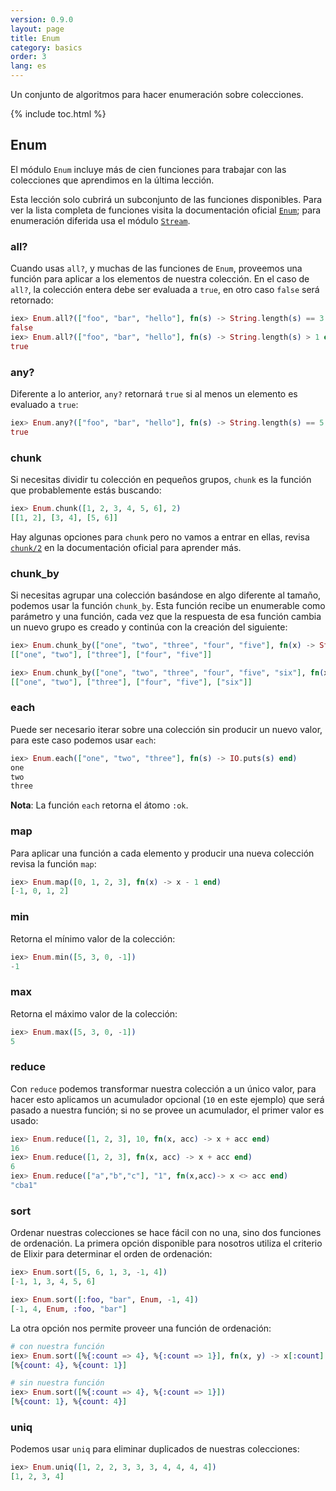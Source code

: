 ```yaml
---
version: 0.9.0
layout: page
title: Enum
category: basics
order: 3
lang: es
---
```


Un conjunto de algoritmos para hacer enumeración sobre colecciones.

{% include toc.html %}

## Enum

El módulo `Enum` incluye más de cien funciones para trabajar con las colecciones que aprendimos en la última lección.

Esta lección solo cubrirá un subconjunto de las funciones disponibles. Para ver la lista completa de funciones visita la documentación oficial [`Enum`](http://elixir-lang.org/docs/stable/elixir/Enum.html); para enumeración diferida usa el módulo [`Stream`](http://elixir-lang.org/docs/stable/elixir/Stream.html).


### all?

Cuando usas `all?`, y muchas de las funciones de `Enum`, proveemos una función para aplicar a los elementos de nuestra colección. En el caso de `all?`, la colección entera debe ser evaluada a `true`, en otro caso `false` será retornado:

```elixir
iex> Enum.all?(["foo", "bar", "hello"], fn(s) -> String.length(s) == 3 end)
false
iex> Enum.all?(["foo", "bar", "hello"], fn(s) -> String.length(s) > 1 end)
true
```

### any?

Diferente a lo anterior, `any?` retornará `true` si al menos un elemento es evaluado a `true`:

```elixir
iex> Enum.any?(["foo", "bar", "hello"], fn(s) -> String.length(s) == 5 end)
true
```

### chunk

Si necesitas dividir tu colección en pequeños grupos, `chunk` es la función que probablemente estás buscando:

```elixir
iex> Enum.chunk([1, 2, 3, 4, 5, 6], 2)
[[1, 2], [3, 4], [5, 6]]
```

Hay algunas opciones para `chunk` pero no vamos a entrar en ellas, revisa [`chunk/2`](http://elixir-lang.org/docs/stable/elixir/Enum.html#chunk/2) en la documentación oficial para aprender más.

### chunk_by

Si necesitas agrupar una colección basándose en algo diferente al tamaño, podemos usar la función `chunk_by`. Esta función recibe un enumerable como parámetro y una función, cada vez que la respuesta de esa función cambia un nuevo grupo es creado y continúa con la creación del siguiente:

```elixir
iex> Enum.chunk_by(["one", "two", "three", "four", "five"], fn(x) -> String.length(x) end)
[["one", "two"], ["three"], ["four", "five"]]

iex> Enum.chunk_by(["one", "two", "three", "four", "five", "six"], fn(x) -> String.length(x) end)
[["one", "two"], ["three"], ["four", "five"], ["six"]]

```

### each

Puede ser necesario iterar sobre una colección sin producir un nuevo valor, para este caso podemos usar `each`:

```elixir
iex> Enum.each(["one", "two", "three"], fn(s) -> IO.puts(s) end)
one
two
three
```

__Nota__: La función `each` retorna el átomo `:ok`.

### map

Para aplicar una función a cada elemento y producir una nueva colección revisa la función `map`:

```elixir
iex> Enum.map([0, 1, 2, 3], fn(x) -> x - 1 end)
[-1, 0, 1, 2]
```

### min

Retorna el mínimo valor de la colección:

```elixir
iex> Enum.min([5, 3, 0, -1])
-1
```

### max

Retorna el máximo valor de la colección:

```elixir
iex> Enum.max([5, 3, 0, -1])
5
```

### reduce

Con `reduce` podemos transformar nuestra colección a un único valor, para hacer esto aplicamos un acumulador opcional (`10` en este ejemplo) que será pasado a nuestra función; si no se provee un acumulador, el primer valor es usado:

```elixir
iex> Enum.reduce([1, 2, 3], 10, fn(x, acc) -> x + acc end)
16
iex> Enum.reduce([1, 2, 3], fn(x, acc) -> x + acc end)
6
iex> Enum.reduce(["a","b","c"], "1", fn(x,acc)-> x <> acc end)
"cba1"
```

### sort

Ordenar nuestras colecciones se hace fácil con no una, sino dos funciones de ordenación. La primera opción disponible para nosotros utiliza el criterio de Elixir para determinar el orden de ordenación:

```elixir
iex> Enum.sort([5, 6, 1, 3, -1, 4])
[-1, 1, 3, 4, 5, 6]

iex> Enum.sort([:foo, "bar", Enum, -1, 4])
[-1, 4, Enum, :foo, "bar"]
```

La otra opción nos permite proveer una función de ordenación:

```elixir
# con nuestra función
iex> Enum.sort([%{:count => 4}, %{:count => 1}], fn(x, y) -> x[:count] > y[:count] end)
[%{count: 4}, %{count: 1}]

# sin nuestra función
iex> Enum.sort([%{:count => 4}, %{:count => 1}])
[%{count: 1}, %{count: 4}]
```

### uniq

Podemos usar `uniq` para eliminar duplicados de nuestras colecciones:

```elixir
iex> Enum.uniq([1, 2, 2, 3, 3, 3, 4, 4, 4, 4])
[1, 2, 3, 4]
```
